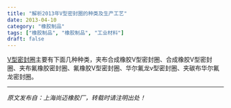 ```yaml
---
title: "解析2013年V型密封圈的种类及生产工艺"
date: 2013-04-10
category: "橡胶制品"
tags: ["橡胶制品", "橡胶制品", "工业材料"]
draft: false
---
```


[V型密封圈](http://www.smpolymer.com/)主要有下面几种种类，夹布合成橡胶V型密封圈、合成橡胶V型密封圈、夹布氟橡胶密封圈、氟橡胶V型密封圈、华尔氟龙v型密封圈、夹碳布华尔氟龙密封圈。

---

*原文发布自：上海尚迈橡胶厂，转载时请注明出处！*
